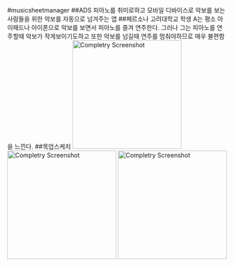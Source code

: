 #musicsheetmanager
##ADS
 피아노를 취미로하고 모바일 디바이스로 악보를 보는사람들을 위한 악보를 자동으로 넘겨주는 앱
##페르소나
 고려대학교 학생 A는 평소 아이패드나 아이폰으로 악보를 보면서 피아노를 즐겨 연주한다. 그러나 그는 피아노를 연주할때 악보가 작게보이기도하고 또한 악보를 넘길때 연주를 멈춰야하므로 매우 불편함을 느낀다.
##목업스케치
<img src="https://raw.githubusercontent.com/JiheonLee/KUProtoypeCatalog2016Winter/master/jiheonlee/Mockups/화이트보드_160119_1.jpg" alt="Completry Screenshot" height="250" > 
<img src="https://raw.githubusercontent.com/JiheonLee/KUProtoypeCatalog2016Winter/master/jiheonlee/Mockups/화이트보드_160119_3.jpg" alt="Completry Screenshot" height="250" >
 <img src="https://raw.githubusercontent.com/JiheonLee/KUProtoypeCatalog2016Winter/master/jiheonlee/Mockups/화이트보드_160119_6.jpg" alt="Completry Screenshot" height="250" >